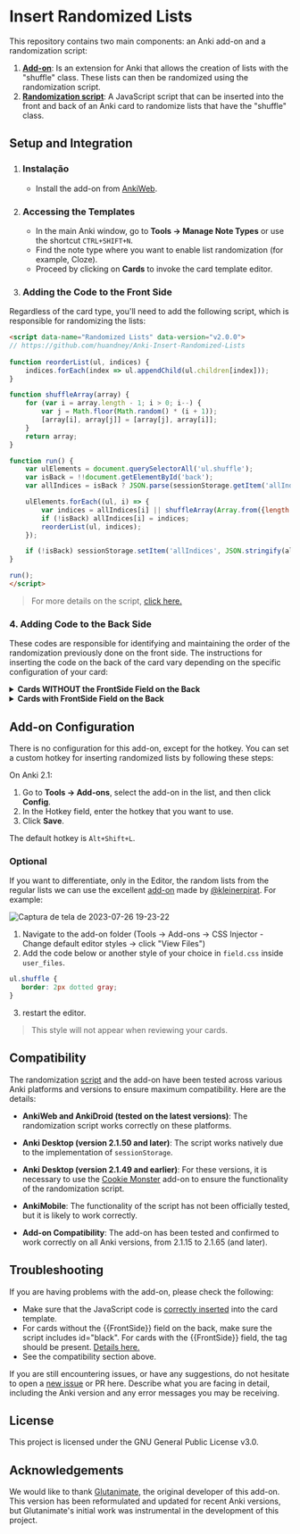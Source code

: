 # Insert Randomized Lists

This repository contains two main components: an Anki add-on and a randomization script:

1. **[Add-on](https://github.com/huandney/Anki-Insert-Randomized-Lists/tree/main/src/addon)**: Is an extension for Anki that allows the creation of lists with the "shuffle" class. These lists can then be randomized using the randomization script.
2. **[Randomization script](https://github.com/huandney/Anki-Insert-Randomized-Lists/tree/main/src/card)**: A JavaScript script that can be inserted into the front and back of an Anki card to randomize lists that have the "shuffle" class.

## Setup and Integration

1. ### Instalação
    - Install the add-on from [AnkiWeb](https://ankiweb.net/shared/info/1610249201).

2. ### Accessing the Templates
    
    - In the main Anki window, go to **Tools → Manage Note Types** or use the shortcut `CTRL+SHIFT+N`.
    - Find the note type where you want to enable list randomization (for example, Cloze).
    - Proceed by clicking on **Cards** to invoke the card template editor.

3. ### Adding the Code to the Front Side
Regardless of the card type, you'll need to add the following script, which is responsible for randomizing the lists:
```html
<script data-name="Randomized Lists" data-version="v2.0.0">
// https://github.com/huandney/Anki-Insert-Randomized-Lists
    
function reorderList(ul, indices) {
    indices.forEach(index => ul.appendChild(ul.children[index]));
}

function shuffleArray(array) {
    for (var i = array.length - 1; i > 0; i--) {
        var j = Math.floor(Math.random() * (i + 1));
        [array[i], array[j]] = [array[j], array[i]];
    }
    return array;
}

function run() {
    var ulElements = document.querySelectorAll('ul.shuffle');
    var isBack = !!document.getElementById('back');
    var allIndices = isBack ? JSON.parse(sessionStorage.getItem('allIndices')) : {};

    ulElements.forEach((ul, i) => {
        var indices = allIndices[i] || shuffleArray(Array.from({length: ul.children.length}, (_, idx) => idx));
        if (!isBack) allIndices[i] = indices;
        reorderList(ul, indices);
    });

    if (!isBack) sessionStorage.setItem('allIndices', JSON.stringify(allIndices));
}

run();
</script>
```
> For more details on the script, [click here.](https://github.com/huandney/Anki-Insert-Randomized-Lists/tree/Randomized-Lists-v2.0.0/src/card)

### 4. Adding Code to the Back Side
These codes are responsible for identifying and maintaining the order of the randomization previously done on the front side.
The instructions for inserting the code on the back of the card vary depending on the specific configuration of your card:

<details>
  <summary><strong>Cards WITHOUT the FrontSide Field on the Back</strong></summary>
    
If your card does not have the `{{FrontSide}}` field, you should add the entire script with the addition of the id="black" to the metadata, as shown below:
  
```html
<script data-name="Randomized Lists" data-version="v2.0.0" id="black">
// https://github.com/huandney/Anki-Insert-Randomized-Lists
    
function reorderList(ul, indices) {
    indices.forEach(index => ul.appendChild(ul.children[index]));
}

function shuffleArray(array) {
    for (var i = array.length - 1; i > 0; i--) {
        var j = Math.floor(Math.random() * (i + 1));
        [array[i], array[j]] = [array[j], array[i]];
    }
    return array;
}

function run() {
    var ulElements = document.querySelectorAll('ul.shuffle');
    var isBack = !!document.getElementById('back');
    var allIndices = isBack ? JSON.parse(sessionStorage.getItem('allIndices')) : {};

    ulElements.forEach((ul, i) => {
        var indices = allIndices[i] || shuffleArray(Array.from({length: ul.children.length}, (_, idx) => idx));
        if (!isBack) allIndices[i] = indices;
        reorderList(ul, indices);
    });

    if (!isBack) sessionStorage.setItem('allIndices', JSON.stringify(allIndices));
}

run();
</script>
```
</details>

<details>
  <summary><strong>Cards with FrontSide Field on the Back</strong></summary>
    
For cards that have the `{{FrontSide}}` field, you don't need to add the entire script again. Simply insert the following metatag:
    
```html
<meta id="back">
```
> This metatag ensures that the script correctly recognizes the back of the card and maintains the randomization order previously set on the front.
</details>

## Add-on Configuration

There is no configuration for this add-on, except for the hotkey. You can set a custom hotkey for inserting randomized lists by following these steps:

On Anki 2.1:

1. Go to **Tools → Add-ons**, select the add-on in the list, and then click **Config**.
2. In the Hotkey field, enter the hotkey that you want to use.
3. Click **Save**.

The default hotkey is `Alt+Shift+L`.

### Optional
If you want to differentiate, only in the Editor, the random lists from the regular lists we can use the excellent [add-on](https://ankiweb.net/shared/info/181103283) made by [@kleinerpirat](https://github.com/kleinerpirat). For example:

![Captura de tela de 2023-07-26 19-23-22](https://github.com/huandney/Anki-Insert-Randomized-Lists/assets/19948348/1facd2a6-a565-4124-bc45-eaf105a2124a)


1. Navigate to the add-on folder (Tools → Add-ons → CSS Injector - Change default editor styles → click "View Files")
2. Add the code below or another style of your choice in `field.css` inside `user_files`.
 ```css
ul.shuffle {
    border: 2px dotted gray;
}
```
3. restart the editor.

> This style will not appear when reviewing your cards.

## Compatibility

The randomization [script](https://github.com/huandney/Anki-Insert-Randomized-Lists/blob/main/src/card/template.html) and the add-on have been tested across various Anki platforms and versions to ensure maximum compatibility. Here are the details:

- **AnkiWeb and AnkiDroid (tested on the latest versions)**: The randomization script works correctly on these platforms.
    
- **Anki Desktop (version 2.1.50 and later)**: The script works natively due to the implementation of `sessionStorage`.
    
- **Anki Desktop (version 2.1.49 and earlier)**: For these versions, it is necessary to use the [Cookie Monster](https://ankiweb.net/shared/info/1501583548) add-on to ensure the functionality of the randomization script.
    
- **AnkiMobile**: The functionality of the script has not been officially tested, but it is likely to work correctly.
    
- **Add-on Compatibility**: The add-on has been tested and confirmed to work correctly on all Anki versions, from 2.1.15 to 2.1.65 (and later).

## Troubleshooting

If you are having problems with the add-on, please check the following:

* Make sure that the JavaScript code is [correctly inserted](#adding-the-code-to-the-front-side) into the card template.
* For cards without the {{FrontSide}} field on the back, make sure the script includes id="black". For cards with the {{FrontSide}} field, the <meta id="back"> tag should be present. [Details here.](#4-adding-code-to-the-back-side)
* See the compatibility section above.

If you are still encountering issues, or have any suggestions, do not hesitate to open a [new issue](https://github.com/huandney/Anki-Insert-Randomized-Lists/issues) or PR here. Describe what you are facing in detail, including the Anki version and any error messages you may be receiving.

## License

This project is licensed under the GNU General Public License v3.0.

## Acknowledgements

We would like to thank [Glutanimate](https://github.com/glutanimate/anki-addons-misc/tree/master/src/editor_random_list), the original developer of this add-on. This version has been reformulated and updated for recent Anki versions, but Glutanimate's initial work was instrumental in the development of this project.


